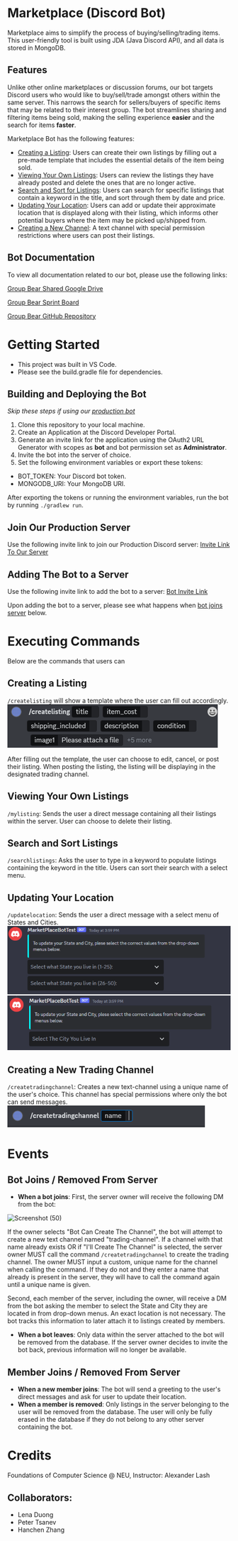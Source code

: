 # Marketplace (Discord Bot)
Marketplace aims to simplify the process of buying/selling/trading items. This user-friendly tool is built using JDA (Java Discord API), and all data is stored in MongoDB.
## Features
Unlike other online marketplaces or discussion forums, our bot targets Discord users who would like to buy/sell/trade amongst others within the same server. This narrows the search for sellers/buyers of specific items that may be related to their interest group. The bot streamlines sharing and filtering items being sold, making the selling experience <b>easier</b> and the search for items <b>faster</b>.

Marketplace Bot has the following features:
- [Creating a Listing](#creating-a-listing): Users can create their own listings by filling out a pre-made template that includes the essential details of the item being sold.
- [Viewing Your Own Listings](#viewing-your-own-listings): Users can review the listings they have already posted and delete the ones that are no longer active.
- [Search and Sort for Listings](#search-and-sort-for-listings): Users can search for specific listings that contain a keyword in the title, and sort through them by date and price.
- [Updating Your Location](#updating-your-location): Users can add or update their approximate location that is displayed along with their listing, which informs other potential buyers where the item may be picked up/shipped from.
- [Creating a New Channel](#creating-a-new-trading-channel): A text channel with special permission restrictions where users can post their listings.

## Bot Documentation
To view all documentation related to our bot, please use the following links:

[Group Bear Shared Google Drive](https://drive.google.com/drive/folders/1Sn4PxEXHuTDNMWvR-0BYmb5M2VSLNGK6?usp=sharing)

[Group Bear Sprint Board](https://github.com/orgs/CS5500-S-2023/projects/65?query=is%3Aopen+sort%3Aupdated-desc)

[Group Bear GitHub Repository](https://github.com/CS5500-S-2023/team-bear)


# Getting Started
- This project was built in VS Code.
- Please see the build.gradle file for dependencies.
## Building and Deploying the Bot
<i>Skip these steps if using our [production bot](#join-our-production-server) </i>
1. Clone this repository to your local machine.
2. Create an Application at the Discord Developer Portal.
3. Generate an invite link for the application using the OAuth2 URL Generator with scopes as <b>bot</b> and bot permission set as <b>Administrator</b>.
4. Invite the bot into the server of choice.
5. Set the following environment variables or export these tokens:
- BOT_TOKEN: Your Discord bot token.
- MONGODB_URI: Your MongoDB URI.

After exporting the tokens or running the environment variables, run the bot by running `./gradlew run`.
## Join Our Production Server
Use the following invite link to join our Production Discord server: [Invite Link To Our Server](https://discord.gg/sFcdK3xj)

## Adding The Bot to a Server
Use the following invite link to add the bot to a server: [Bot Invite Link](https://discord.com/api/oauth2/authorize?client_id=1093746738361270373&permissions=8&scope=bot)

Upon adding the bot to a server, please see what happens when [bot joins server](#bot-joins--removed-from-server) below.

# Executing Commands
Below are the commands that users can
## Creating a Listing
`/createlisting` will show a template where the user can fill out accordingly.<br>
![createListingCommand](images/createListingCommand.PNG)<br>

After filling out the template, the user can choose to edit, cancel, or post their listing. When posting the listing, the listing will be displaying in the designated trading channel.<br>

## Viewing Your Own Listings
`/mylisting`: Sends the user a direct message containing all their listings within the server. User can choose to delete their listing.
## Search and Sort Listings
`/searchlistings`: Asks the user to type in a keyword to populate listings containing the keyword in the title. Users can sort their search with a select menu.
## Updating Your Location
`/updatelocation`: Sends the user a direct message with a select menu of States and Cities.<br>
![updateLocationState](images/updateLocationStates.PNG)<br>
![updateLocationCity](images/updateLocationCity.PNG)
## Creating a New Trading Channel
`/createtradingchannel`: Creates a new text-channel using a unique name of the user's choice. This channel has special permissions where only the bot can send messages.<br>
![createTradingChannel](images/createTradingChannel.PNG)
# Events
## Bot Joins / Removed From Server
- <b>When a bot joins</b>: First, the server owner will receive the following DM from the bot:

![Screenshot (50)](https://user-images.githubusercontent.com/78775944/232926423-d039fda7-286d-4cd2-b9b9-d978e2218a4b.png)

If the owner selects "Bot Can Create The Channel", the bot will attempt to create a new text channel named "trading-channel". If a channel with that name already exists OR if "I'll Create The Channel" is selected, the server owner MUST call the command `/createtradingchannel` to create the trading channel. The owner MUST input a custom, unique name for the channel when calling the command. If they do not and they enter a name that already is present in the server, they will have to call the command again until a unique name is given.

Second, each member of the server, including the owner, will receive a DM from the bot asking the member to select the State and City they are located in from drop-down menus. An exact location is not necessary. The bot tracks this information to later attach it to listings created by members.

- <b>When a bot leaves</b>: Only data within the server attached to the bot will be removed from the database. If the server owner decides to invite the bot back, previous information will no longer be available.
## Member Joins / Removed From Server
- <b>When a new member joins</b>: The bot will send a greeting to the user's direct messages and ask for user to update their location.
- <b>When a member is removed</b>: Only listings in the server belonging to the user will be removed from the database. The user will only be fully erased in the database if they do not belong to any other server containing the bot.

# Credits

Foundations of Computer Science @ NEU, Instructor: Alexander Lash

## Collaborators:
- Lena Duong
- Peter Tsanev
- Hanchen Zhang
